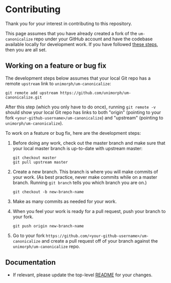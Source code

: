 Contributing
============

Thank you for your interest in contributing to this repository.

This page assumes that you have already created a fork of the `um-canonicalize`
repo under your GitHub account and have the codebase available locally for
development work. If you have followed [these
steps](https://github.com/unimorph/um-canonicalize#development), then you
are all set.

Working on a feature or bug fix
-------------------------------

The development steps below assumes that your local Git repo has a remote
`upstream` link to `unimorph/um-canonicalize`:

``` {.bash}
git remote add upstream https://github.com/unimorph/um-canonicalize.git
```

After this step (which you only have to do once), running `git remote -v` should
show your local Git repo has links to both "origin" (pointing to your fork
`<your-github-username>/um-canonicalize`) and "upstream" (pointing to
`unimorph/um-canonicalize`).

To work on a feature or bug fix, here are the development steps:

1.  Before doing any work, check out the master branch and make sure that your
    local master branch is up-to-date with upstream master:

    ``` {.bash}
    git checkout master
    git pull upstream master
    ```

2.  Create a new branch. This branch is where you will make commits of your
    work. (As best practice, never make commits while on a master branch.
    Running `git branch` tells you which branch you are on.)

    ``` {.bash}
    git checkout -b new-branch-name
    ```

3.  Make as many commits as needed for your work.

4.  When you feel your work is ready for a pull request, push your branch to
    your fork.

    ``` {.bash}
    git push origin new-branch-name
    ```

5.  Go to your fork `https://github.com/<your-github-username>/um-canonicalize`
    and create a pull request off of your branch against the
    `unimorph/um-canonicalize` repo.

Documentation
-------------

-   If relevant, please update the top-level [README](README.md) for your
    changes.
